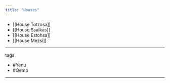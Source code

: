 ```yaml
---
title: "Houses"
---
```


 - [[House Totzosa]]
 - [[House Ssalkas]]
 - [[House Estohsa]]
 - [[House Mezsi]]


---
tags:
 - #Yenu 
 - #Qemp
---